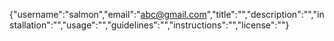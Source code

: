 {"username":"salmon","email":"abc@gmail.com","title":"","description":"","installation":"","usage":"","guidelines":"","instructions":"","license":""}